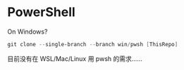# PowerShell

On Windows?

```ps1
git clone --single-branch --branch win/pwsh [ThisRepo]
```

目前没有在 WSL/Mac/Linux 用 pwsh 的需求……
